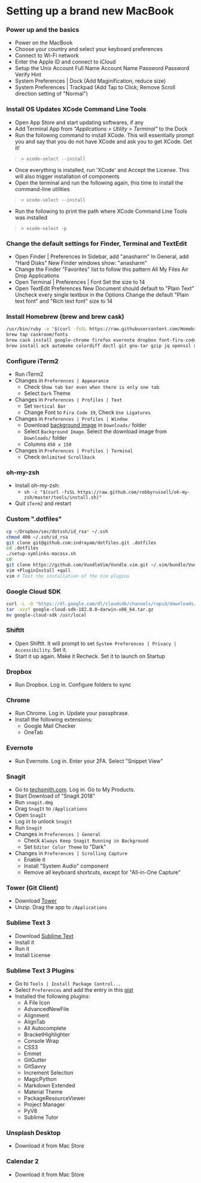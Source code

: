 # Setting up a brand new MacBook

### Power up and the basics
- Power on the MacBook
- Choose your country and select your keyboard preferences
- Connect to Wi-Fi network
- Enter the Apple ID and connect to iCloud
- Setup the Unix Account
    Full Name
    Account Name
    Password
    Password Verify
    Hint
- System Preferences | Dock (Add Maginification, reduce size)
- System Preferences | Trackpad (Add Tap to Click; Remove Scroll direction setting of "Normal")

### Install OS Updates XCode Command Line Tools
- Open App Store and start updating softwares, if any
- Add Terminal App from *"Applications > Utility > Terminal"* to the Dock
- Run the following command to install XCode. This will essentially prompt you and say that you do not have XCode and ask you to get XCode. Get it!
> `> xcode-select --install`
- Once everything is installed, run 'XCode' and Accept the License. This will also trigger installation of components
- Open the terminal and run the following again, this time to install the command-line utilities
> `> xcode-select --install`
- Run the following to print the path where XCode Command Line Tools was installed
> `> xcode-select -p`

### Change the default settings for Finder, Terminal and TextEdit
- Open Finder | Preferences
    In Sidebar, add "anasharm"
    In General, add "Hard Disks"
    New Finder windows show: "anasharm"
- Change the Finder "Favorites" list to follow this pattern
    All My Files
    Air Drop
    Applications
- Open Terminal | Preferences | Font
    Set the size to 14
- Open TextEdit Preferences
    New Document should default to "Plain Text"
    Uncheck every single textbox in the Options 
    Change the default "Plain text font" and "Rich text font" size to 14

### Install Homebrew (brew and brew cask)

```bash
/usr/bin/ruby -e "$(curl -fsSL https://raw.githubusercontent.com/Homebrew/install/master/install)"
brew tap caskroom/fonts
brew cask install google-chrome firefox evernote dropbox font-fira-code java osxfuse shiftit iterm2
brew install ack automake colordiff doctl git gnu-tar gzip jq openssl sqlite bash coreutils gnupg htop-osx multitail openssl@1.1 ssh-copy-id tmux xz ansible git-extras httpie neovim go python python3 perl ruby sshfs tree apr bison curl findutils glib pcre readline apr-util diff-so-fancy gawk gmp gradle icu4c vim cloc gdbm gnu-indent grep watch autoconf gettext gnu-sed s3cmd the_silver_searcher wget
```

### Configure iTerm2
- Run iTerm2
- Changes in `Preferences | Appearance`
    + Check `Show tab bar even when there is only one tab`
    + Select `Dark` Theme
- Changes in `Preferences | Profiles | Text`
    + Set `Vertical Bar`
    + Change Font to `Fira Code 19`, Check `Use Ligatures`
- Changes in `Preferences | Profiles | Window`
    + Download [background image](https://s3.amazonaws.com/us-east-1-anand-files/media-files/milkyway-iterm2-background.jpg) in `Downloads/` folder
    + Select `Background Image`. Select the download image from `Downloads/` folder
    + Columns `450 x 150`
- Changes in `Preferences | Profiles | Terminal`
    + Check `Unlimited Scrollback`

### oh-my-zsh
- Install oh-my-zsh:
    + `sh -c "$(curl -fsSL https://raw.github.com/robbyrussell/oh-my-zsh/master/tools/install.sh)"`
- Quit `iTerm2` and restart

### Custom ".dotfiles"

```bash
cp ~/Dropbox/sec/dotssh/id_rsa* ~/.ssh
chmod 400 ~/.ssh/id_rsa
git clone git@github.com:indrayam/dotfiles.git .dotfiles
cd .dotfiles
./setup-symlinks-macosx.sh
cd
git clone https://github.com/VundleVim/Vundle.vim.git ~/.vim/bundle/Vundle.vim
vim +PluginInstall +qall
vim # Test the installation of the Vim plugins
```

### Google Cloud SDK

```bash
curl -L -O "https://dl.google.com/dl/cloudsdk/channels/rapid/downloads/google-cloud-sdk-182.0.0-darwin-x86_64.tar.gz"
tar -xvzf google-cloud-sdk-182.0.0-darwin-x86_64.tar.gz
mv google-cloud-sdk /usr/local
```

### ShiftIt
- Open ShiftIt. It will prompt to set `System Preferences | Privacy | Accessibility`. Set it. 
- Start it up again. Make it Recheck. Set it to launch on Startup

### Dropbox
- Run Dropbox. Log in. Configure folders to sync

### Chrome
- Run Chrome. Log in. Update your passphrase.
- Install the following extensions:
    + Google Mail Checker
    + OneTab

### Evernote
- Run Evernote. Log in. Enter your 2FA. Select "Snippet View"

### Snagit
- Go to [techsmith.com](http://techsmith.com). Log in. Go to My Products. 
- Start Download of "Snagit 2018"
- Run `snagit.dmg`
- Drag `SnagIt` to `/Applications`
- Open `SnagIt`
- Log in to unlock `Snagit`
- Run `Snagit`
- Changes in `Preferences | General`
    + Check `Always Keep Snagit Running in Background`
    + Set `Editor Color Theme` to "Dark"
- Changes in `Preferences | Scrolling Capture`
    + Enable it
    + Install "System Audio" component
    + Remove all keyboard shortcuts, except for "All-in-One Capture"

### Tower (Git Client)
- Download [Tower](http://www.git-tower.com/download)
- Unzip. Drag the app to `/Applications`

### Sublime Text 3
- Download [Sublime Text](https://www.sublimetext.com/)
- Install it
- Run it
- Install License

### Sublime Text 3 Plugins
- Go to `Tools | Install Package Control...`
- Select `Preferences` and add the entry in this [gist](https://gist.github.com/indrayam/b962862ac77a15298a38ad3f7d8a69ad)
- Installed the following plugins:
    + A File Icon
    + AdvancedNewFile
    + Alignment
    + AlignTab
    + All Autocomplete
    + BracketHighlighter
    + Console Wrap
    + CSS3
    + Emmet
    + GitGutter
    + GitSavvy
    + Increment Selection
    + MagicPython
    + Markdown Extended
    + Material Theme
    + PackageResourceViewer
    + Project Manager
    + PyV8
    + Sublime Tutor

### Unsplash Desktop
- Download it from Mac Store

### Calendar 2
- Download it from Mac Store

